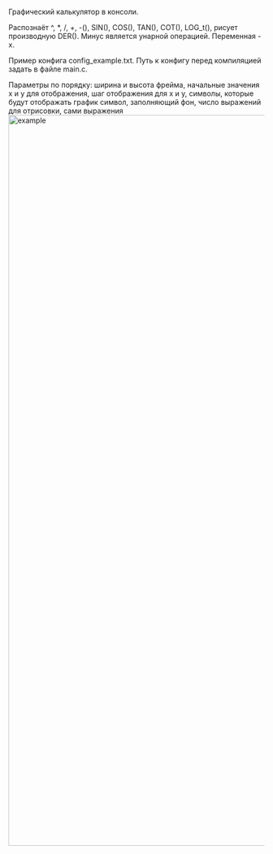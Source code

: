 Графический калькулятор в консоли.

Распознаёт ^, *, /, +, -(), SIN(), COS(), TAN(), COT(), LOG_t(), рисует производную DER().
Минус является унарной операцией.
Переменная - x.

Пример конфига config_example.txt.
Путь к конфигу перед компиляцией задать в файле main.c.

Параметры по порядку:
ширина и высота фрейма, 
начальные значения x и y для отображения, 
шаг отображения для x и y,
символы, которые будут отображать график
символ, заполняющий фон,
число выражений для отрисовки,
сами выражения
<img width="1439" alt="example" src="https://github.com/user-attachments/assets/ffdeced9-1483-4d5c-8fb4-70b72259e6bf">
